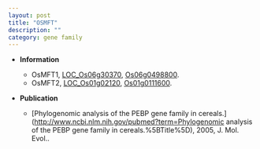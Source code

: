 ```yaml
---
layout: post
title: "OSMFT"
description: ""
category: gene family
---
```


* **Information**  
    + OsMFT1, [LOC_Os06g30370](http://rice.plantbiology.msu.edu/cgi-bin/ORF_infopage.cgi?orf=LOC_Os06g30370), [Os06g0498800](http://rapdb.dna.affrc.go.jp/viewer/gbrowse_details/irgsp1?name=Os06g0498800).
    + OsMFT2, [LOC_Os01g02120](http://rice.plantbiology.msu.edu/cgi-bin/ORF_infopage.cgi?orf=LOC_Os01g02120), [Os01g0111600](http://rapdb.dna.affrc.go.jp/viewer/gbrowse_details/irgsp1?name=Os01g0111600).

* **Publication**  
    + [Phylogenomic analysis of the PEBP gene family in cereals.](http://www.ncbi.nlm.nih.gov/pubmed?term=Phylogenomic analysis of the PEBP gene family in cereals.%5BTitle%5D), 2005, J. Mol. Evol..



